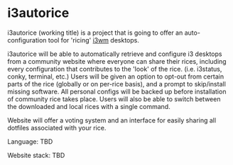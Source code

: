 # i3autorice

i3autorice (working title) is a project that is going to offer an auto-configuration tool for 'ricing' [i3wm](https://i3wm.org/) desktops. 

i3autorice will be able to automatically retrieve and configure i3 desktops from a community website where everyone can share their rices, including every configuration that contributes to the 'look' of the rice. (i.e. i3status, conky, terminal, etc.) Users will be given an option to opt-out from certain parts of the rice (globally or on per-rice basis), and a prompt to skip/install missing software. All personal configs will be backed up before installation of community rice takes place. Users will also be able to switch between the downloaded and local rices with a single command.

Website will offer a voting system and an interface for easily sharing all dotfiles associated with your rice.

Language: TBD

Website stack: TBD
